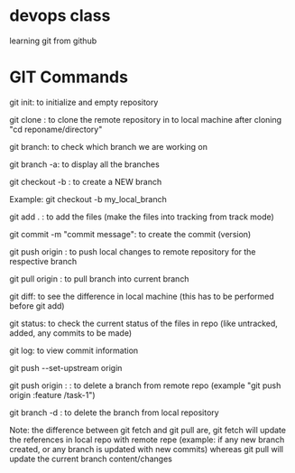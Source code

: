 # devops class
learning git from github

# GIT Commands

git init: to initialize and empty repository

git clone <repo url>: to clone the remote repository in to local machine
after cloning "cd reponame/directory"

git branch: to check which branch we are working on

git branch -a: to display all the branches

git checkout -b <branch name>: to create a NEW branch

Example: git checkout -b my_local_branch

git add . : to add the files (make the files into tracking from track mode)

git commit -m "commit message": to create the commit (version)

git push origin <branch name>: to push local changes to remote repository for the respective branch

git pull origin <branch name>: to pull branch into current branch

git diff: to see the difference in local machine (this has to be performed before git add)

git status: to check the current status of the files in repo (like untracked, added, any commits to be made)

git log: to view commit information

git push --set-upstream origin <branch name>

git push origin :<branch name> : to delete a branch from remote repo (example "git push origin :feature
/task-1")

git branch -d <branch name> : to delete the branch from local repository

Note: the difference between git fetch and git pull are, git fetch will update the references in local
repo with remote repe (example: if any new branch created, or any branch is updated with new commits)
whereas git pull will update the current branch content/changes
